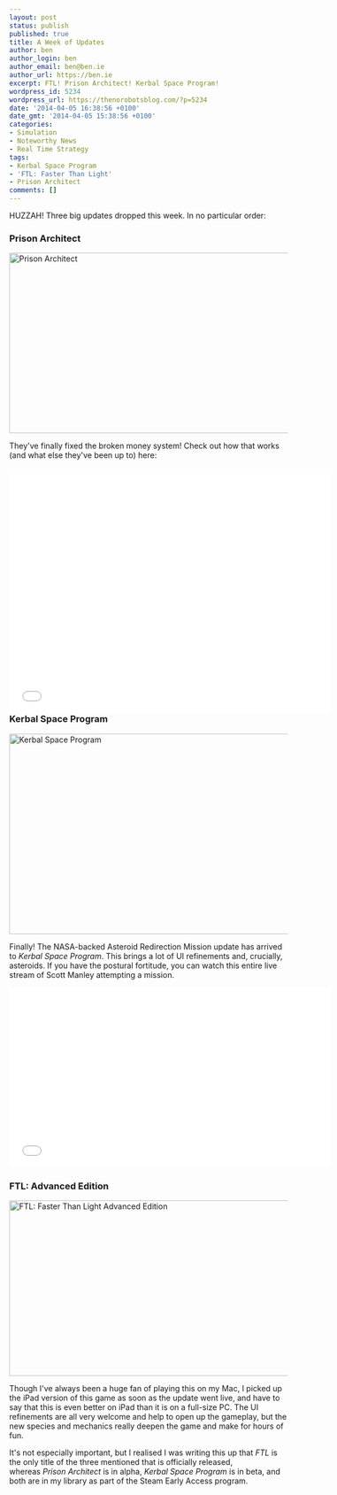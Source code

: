 ```yaml
---
layout: post
status: publish
published: true
title: A Week of Updates
author: ben
author_login: ben
author_email: ben@ben.ie
author_url: https://ben.ie
excerpt: FTL! Prison Architect! Kerbal Space Program!
wordpress_id: 5234
wordpress_url: https://thenorobotsblog.com/?p=5234
date: '2014-04-05 16:38:56 +0100'
date_gmt: '2014-04-05 15:38:56 +0100'
categories:
- Simulation
- Noteworthy News
- Real Time Strategy
tags:
- Kerbal Space Program
- 'FTL: Faster Than Light'
- Prison Architect
comments: []
---
```

<p>HUZZAH! Three big updates dropped this week. In no particular order:</p>
<h3>Prison Architect</h3>
<p><img class="aligncenter size-large wp-image-5237" alt="Prison Architect" src="https://thenorobotsblog.com/wp-content/uploads/2014/04/ss5-1024x576.png" width="580" height="326" /></p>
<p>They've finally fixed the broken money system! Check out how that works (and what else they've been up to) here:</p>
<h3><iframe src="//www.youtube.com/embed/hLueDnpnTI0?rel=0" height="435" width="580" allowfullscreen="" frameborder="0"></iframe><br />
Kerbal Space Program</h3>
<p><img class="aligncenter size-large wp-image-5236" alt="Kerbal Space Program" src="https://thenorobotsblog.com/wp-content/uploads/2014/04/Screen-Shot-2014-04-08-at-17.14.13-1024x640.png" width="580" height="362" /></p>
<p>Finally! The NASA-backed Asteroid Redirection Mission update has arrived to <em>Kerbal Space Program</em>. This brings a lot of UI refinements and, crucially, asteroids. If you have the postural fortitude, you can watch this entire live stream of Scott Manley attempting a mission.</p>
<p><iframe src="//www.youtube.com/embed/SdF-ftRnt50?rel=0" height="326" width="580" allowfullscreen="" frameborder="0"></iframe></p>
<h3>FTL: Advanced Edition</h3>
<p><img class="aligncenter size-large wp-image-5238" alt="FTL: Faster Than Light Advanced Edition" src="https://thenorobotsblog.com/wp-content/uploads/2014/04/Screen-Shot-2014-04-08-at-16.43.55-1024x561.png" width="580" height="317" /></p>
<p>Though I've always been a huge fan of playing this on my Mac, I picked up the iPad version of this game as soon as the update went live, and have to say that this is even better on iPad than it is on a full-size PC. The UI refinements are all very welcome and help to open up the gameplay, but the new species and mechanics really deepen the game and make for hours of fun.</p>
<p>It's not especially important, but I realised I was writing this up that <em>FTL</em> is the only title of the three mentioned that is officially released, whereas <em>Prison Architect</em> is in alpha, <em>Kerbal Space Program</em> is in beta, and both are in my library as part of the Steam Early Access program.</p>
